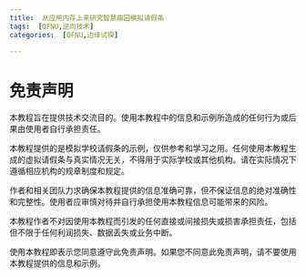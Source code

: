 ```yaml
---
title:  从应用内存上来研究智慧曲园模拟请假条
tags:  [QFNU,逆向技术]
categories:  [QFNU,边缘试探]

---
```




# 免责声明

本教程旨在提供技术交流目的。使用本教程中的信息和示例所造成的任何行为或后果由使用者自行承担责任。

本教程提供的是模拟学校请假条的示例，仅供参考和学习之用。任何使用本教程生成的虚拟请假条与真实情况无关，不得用于实际学校或其他机构。请在实际情况下遵循相应机构的规章制度和规定。

作者和相关团队力求确保本教程提供的信息准确可靠，但不保证信息的绝对准确性和完整性。使用者应审慎对待并自行承担使用本教程信息可能带来的风险。

本教程作者不对因使用本教程而引发的任何直接或间接损失或损害承担责任，包括但不限于任何利润损失、数据丢失或业务中断。

使用本教程即表示您同意遵守此免责声明。如果您不同意此免责声明，请不要使用本教程提供的信息和示例。

